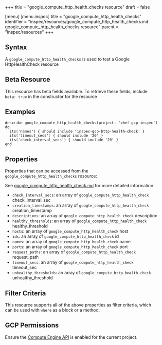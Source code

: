 +++
title = "google_compute_http_health_checks resource"
draft = false

[menu]
  [menu.inspec]
    title = "google_compute_http_health_checks"
    identifier = "inspec/resources/google_compute_http_health_checks.md google_compute_http_health_checks resource"
    parent = "inspec/resources"
+++


## Syntax
A `google_compute_http_health_checks` is used to test a Google HttpHealthCheck resource


## Beta Resource
This resource has beta fields available. To retrieve these fields, include `beta: true` in the constructor for the resource

## Examples
```
describe google_compute_http_health_checks(project: 'chef-gcp-inspec') do
  its('names') { should include 'inspec-gcp-http-health-check' }
  its('timeout_secs') { should include '20' }
  its('check_interval_secs') { should include '20' }
end
```

## Properties
Properties that can be accessed from the `google_compute_http_health_checks` resource:

See [google_compute_http_health_check.md](google_compute_http_health_check.md) for more detailed information
  * `check_interval_secs`: an array of `google_compute_http_health_check` check_interval_sec
  * `creation_timestamps`: an array of `google_compute_http_health_check` creation_timestamp
  * `descriptions`: an array of `google_compute_http_health_check` description
  * `healthy_thresholds`: an array of `google_compute_http_health_check` healthy_threshold
  * `hosts`: an array of `google_compute_http_health_check` host
  * `ids`: an array of `google_compute_http_health_check` id
  * `names`: an array of `google_compute_http_health_check` name
  * `ports`: an array of `google_compute_http_health_check` port
  * `request_paths`: an array of `google_compute_http_health_check` request_path
  * `timeout_secs`: an array of `google_compute_http_health_check` timeout_sec
  * `unhealthy_thresholds`: an array of `google_compute_http_health_check` unhealthy_threshold

## Filter Criteria
This resource supports all of the above properties as filter criteria, which can be used
with `where` as a block or a method.

## GCP Permissions

Ensure the [Compute Engine API](https://console.cloud.google.com/apis/library/compute.googleapis.com/) is enabled for the current project.
